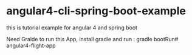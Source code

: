 # angular4-cli-spring-boot-example
this is tutorial example for angular 4 and spring boot

Need Gralde to run this App,
install gradle and run : gradle bootRun# angular4-flight-app
